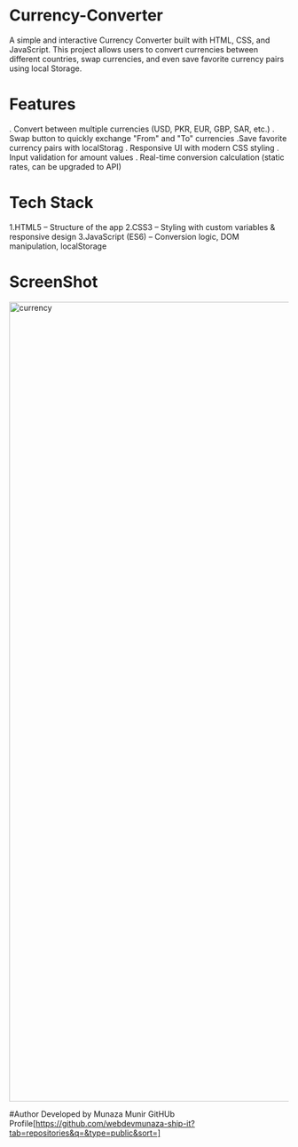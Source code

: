 # Currency-Converter
A simple and interactive Currency Converter built with HTML, CSS, and JavaScript. This project allows users to convert currencies between different countries, swap currencies, and even save favorite currency pairs using local Storage.
# Features
. Convert between multiple currencies (USD, PKR, EUR, GBP, SAR, etc.)
. Swap button to quickly exchange "From" and "To" currencies
.Save favorite currency pairs with localStorag
. Responsive UI with modern CSS styling
. Input validation for amount values
. Real-time conversion calculation (static rates, can be upgraded to API)
 
 # Tech Stack

1.HTML5 – Structure of the app
2.CSS3 – Styling with custom variables & responsive design
3.JavaScript (ES6) – Conversion logic, DOM manipulation, localStorage

# ScreenShot
<img width="1920" height="1440" alt="currency" src="https://github.com/user-attachments/assets/4e7ce344-8fbc-464b-8b61-4358e3b9f583" />



#Author
Developed by Munaza Munir
GitHUb Profile[https://github.com/webdevmunaza-ship-it?tab=repositories&q=&type=public&sort=]
